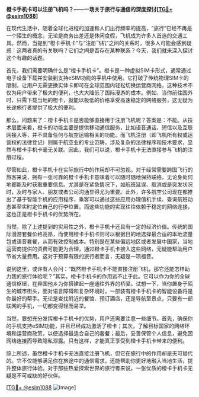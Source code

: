**橙卡手机卡可以注册飞机吗？——一场关于旅行与通信的深度探讨[[TG💪+ @esim1088](https://t.me/s/esim1088)]**

在现代生活中，随着全球化进程的加速和人们出行频率的提高，“旅行”已经不再是一个陌生的概念。无论是商务出差还是休闲度假，飞机成为许多人首选的交通工具。然而，当提到“橙卡手机卡”与“注册飞机”之间的关系时，很多人可能会感到疑惑：这两者真的有关联吗？它们之间是否存在某种联系？今天，我们就来深入探讨这个有趣的话题。

首先，我们需要明确什么是“橙卡手机卡”。橙卡是一种虚拟SIM卡形式，通常通过电子设备下载并安装到支持eSIM功能的手机中使用。它打破了传统物理SIM卡的限制，让用户无需更换实体卡即可在全球范围内轻松切换运营商网络。这种技术不仅为用户带来了极大的便利，也大大降低了国际漫游的成本。例如，当你前往国外时，只需下载当地的橙卡，就能以极低的价格享受高速稳定的网络服务，这无疑为长途旅行者提供了极大的便利。

那么，问题来了：橙卡手机卡是否能够直接用于注册飞机呢？答案是：不能。从技术层面来看，橙卡的功能主要是提供移动通信服务，比如语音通话、短信以及互联网接入等，并不具备任何与航空运输相关的功能。而飞机注册（即飞机所有权或运营权的法律登记）则属于航空业的专业范畴，涉及复杂的法律程序和技术要求，显然与橙卡手机卡毫无关联。因此，我们可以说，橙卡手机卡无法直接参与飞机的注册过程。

尽管如此，橙卡手机卡在实际旅行中的作用却不可忽视。对于经常需要跨国飞行的旅客来说，拥有一张可靠的橙卡手机卡意味着可以随时随地保持联络，无论身处何地都能及时获取重要信息。尤其是在紧急情况下，如航班延误、取消或是突发状况时，及时与家人、朋友或者公司沟通显得尤为重要。此外，许多航空公司现在都推出了基于智能手机的应用程序，乘客可以通过这些应用办理值机手续、查询航班动态甚至实时定位自己的行李位置。而这些功能的实现往往依赖于稳定的网络连接，这也正是橙卡手机卡的优势所在。

当然，除了上述提到的实用性之外，橙卡手机卡还具有一定的经济价值。传统的国际漫游套餐价格高昂，而使用橙卡手机卡则可以根据目的地选择最合适的本地流量包或语音套餐，从而有效控制成本。特别是在某些偏远地区或者发展中国家，当地运营商提供的资费可能更为合理，通过橙卡手机卡接入这些网络，无疑能帮助用户节省大量费用。这对于预算有限的旅行者而言，无疑是一项福音。

说到这里，或许有人会问：“既然橙卡手机卡不能直接注册飞机，那它还能怎样助力我的旅行体验呢？”其实，橙卡手机卡的作用远不止于此。它可以作为你的全球通信枢纽，在异国他乡为你搭建起一座通往外界的桥梁。试想一下，当你置身于陌生的城市街头，面对语言障碍和复杂环境时，一部装有橙卡手机卡的智能设备将是你最好的帮手。无论是查找附近的餐馆、预订酒店，还是导航至景点，只要有一部联网的手机，一切都变得轻而易举。

当然，要想充分发挥橙卡手机卡的优势，用户还需要注意一些细节。首先，确保你的手机支持eSIM功能，并且已经成功激活了橙卡；其次，了解目标国家的网络环境和运营商政策，以便选择最适合自己的套餐；最后，妥善保管个人信息，避免因网络连接而导致隐私泄露。只有这样，才能真正享受到橙卡手机卡带来的便利。

综上所述，虽然橙卡手机卡无法直接注册飞机，但它在旅行中的作用却是无可替代的。它不仅能够满足你在旅途中的通信需求，还能帮助你更好地融入当地生活，提升整体旅行体验。对于那些热爱探索世界的旅行者来说，一张优质的橙卡手机卡无疑是不可或缺的好伙伴。

[[TG💪+ @esim1088](https://t.me/s/esim1088) ![Image](https://i.postimg.cc/4NQfJmqS/Snipaste-2025-05-13-00-14-12.png)]